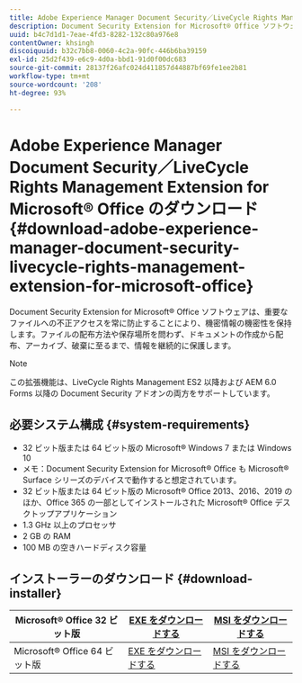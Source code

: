 ```yaml
---
title: Adobe Experience Manager Document Security／LiveCycle Rights Management Extension for Microsoft® Office のダウンロード
description: Document Security Extension for Microsoft® Office ソフトウェアを使用して、重要なファイルを不正アクセスから保護する
uuid: b4c7d1d1-7eae-4fd3-8282-132c80a976e8
contentOwner: khsingh
discoiquuid: b32c7bb8-0060-4c2a-90fc-446b6ba39159
exl-id: 25d2f439-e6c9-4d0a-bbd1-91d0f00dc683
source-git-commit: 28137f26afc024d411857d44887bf69fe1ee2b81
workflow-type: tm+mt
source-wordcount: '208'
ht-degree: 93%

---
```


# Adobe Experience Manager Document Security／LiveCycle Rights Management Extension for Microsoft® Office のダウンロード {#download-adobe-experience-manager-document-security-livecycle-rights-management-extension-for-microsoft-office}

Document Security Extension for Microsoft® Office ソフトウェアは、重要なファイルへの不正アクセスを常に防止することにより、機密情報の機密性を保持します。ファイルの配布方法や保存場所を問わず、ドキュメントの作成から配布、アーカイブ、破棄に至るまで、情報を継続的に保護します。

>[!NOTE]
>
>この拡張機能は、LiveCycle Rights Management ES2 以降および AEM 6.0 Forms 以降の Document Security アドオンの両方をサポートしています。

## 必要システム構成 {#system-requirements}

* 32 ビット版または 64 ビット版の Microsoft® Windows 7 または Windows 10
* メモ：Document Security Extension for Microsoft® Office も Microsoft® Surface シリーズのデバイスで動作すると想定されています。
* 32 ビット版または 64 ビット版の Microsoft® Office 2013、2016、2019 のほか、Office 365 の一部としてインストールされた Microsoft® Office デスクトップアプリケーション
* 1.3 GHz 以上のプロセッサ
* 2 GB の RAM
* 100 MB の空きハードディスク容量

## インストーラーのダウンロード {#download-installer}

| Microsoft® Office 32 ビット版 | [EXE をダウンロードする](https://download.macromedia.com/pub/livecycle/policyserver/DocumentSecurityExtensionforMicrosoftOffice.exe) | [MSI をダウンロードする](https://download.macromedia.com/pub/livecycle/policyserver/DocumentSecurityExtensionforMicrosoftOffice.zip) |
|---|---|---|
| Microsoft® Office 64 ビット版 | [EXE をダウンロードする](https://download.macromedia.com/pub/livecycle/policyserver/DocumentSecurityExtensionforMicrosoftOffice64.exe) | [MSI をダウンロードする](https://download.macromedia.com/pub/livecycle/policyserver/DocumentSecurityExtensionforMicrosoftOffice64.zip) |

